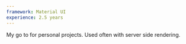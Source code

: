 ```yaml
---
framework: Material UI
experience: 2.5 years
---
```


My go to for personal projects. Used often with server side rendering.